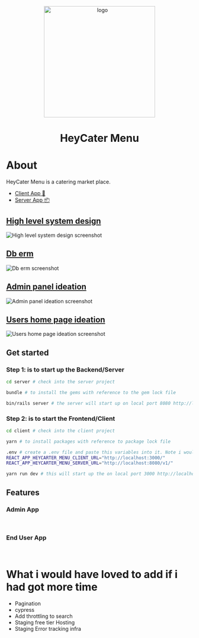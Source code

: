 <div align="center">
  <a href="https://github.com/heycater-menu">
    <img src="./client/src/design-system/assets/icn-logo.png" alt="logo" width="300" />
  </a>
</div>

<h1 align="center">HeyCater Menu</h1>

# About

HeyCater Menu is a catering market place.

* [Client App 🎨](./client/README.md)
* [Server App 📦](./server/README.md)

## [High level system design](./system-design.dio)
<img src="./client/src/design-system/assets/icn-high-level-system-design.png" alt="High level system design screenshot"/>

## [Db erm](./server/db-erm.dio)
<img src="./client/src/design-system/assets/icn-db-erm.png" alt="Db erm screenshot"/>

## [Admin panel ideation](./client/src/__admin__/index.md)
<img src="./client/src/design-system/assets/icn-admin-ideation.jpeg" alt="Admin panel ideation screenshot"/>

## [Users home page ideation](./client/src/__user__/index.md)
<img src="./client/src/design-system/assets/icn-user-ideation.jpeg" alt="Users home page ideation screenshot"/>

## Get started

### Step 1: is to start up the Backend/Server

```bash
cd server # check into the server project

bundle # to install the gems with reference to the gem lock file

bin/rails server # the server will start up on local port 8080 http://localhost:8080
```

### Step 2: is to start the Frontend/Client

```bash
cd client # check into the client project

yarn # to install packages with reference to package lock file

.env # create a .env file and paste this variables into it. Note i wouldn't document an env secret credentials in a Readme. But for the sake of this task and it not being a secret credentials, then its okay to do so.
REACT_APP_HEYCARTER_MENU_CLIENT_URL="http://localhost:3000/"
REACT_APP_HEYCARTER_MENU_SERVER_URL="http://localhost:8080/v1/"

yarn run dev # this will start up the on local port 3000 http://localhost:3000. The app has an admin(http://localhost:3000/admin) and client site(http://localhost:3000)
```

## Features

### Admin App

<img src="./client/src/design-system/assets/admin/icn-deskop.png" alt=""/>
<img src="./client/src/design-system/assets/admin/icn-desktop-creation-success.png" alt=""/>
<img src="./client/src/design-system/assets/admin/icn-mobile-relatime-internet-tracker-offline.png" alt=""/>
<img src="./client/src/design-system/assets/admin/icn-mobile-relatime-internet-tracker-online.png" alt=""/>
<img src="./client/src/design-system/assets/admin/icn-mobile-successful-creation.png" alt=""/>
<img src="./client/src/design-system/assets/admin/icn-mobile-when-unknown-error-ever-occurs.png" alt=""/>
<img src="./client/src/design-system/assets/admin/icn-modile-validation-error.png" alt=""/>

### End User App

<img src="./client/src/design-system/assets/user/icn-user-desktop.png" alt=""/>
<img src="./client/src/design-system/assets/user/icn-mobile-all.png" alt=""/>
<img src="./client/src/design-system/assets/user/icn-mobile-not-found.png" alt=""/>
<img src="./client/src/design-system/assets/user/icn-user-mobile.png" alt=""/>
<img src="./client/src/design-system/assets/user/icn-mobile-search.png" alt=""/>

# What i would have loved to add if i had got more time

* Pagination
* cypress
* Add throttling to search
* Staging free tier Hosting
* Staging Error tracking infra
